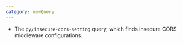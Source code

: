 ```yaml
---
category: newQuery
---
```

* The `py/insecure-cors-setting` query, which finds insecure CORS middleware configurations.